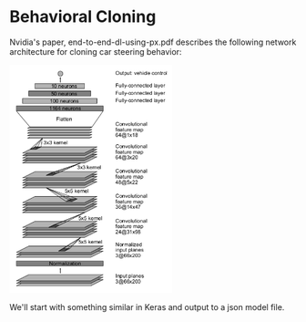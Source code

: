 # Behavioral Cloning

Nvidia's paper, end-to-end-dl-using-px.pdf describes the following network architecture for cloning car steering behavior:

<img src="doc_images/nvidia_paper.png" height="400"/>

We'll start with something similar in Keras and output to a json model file.

